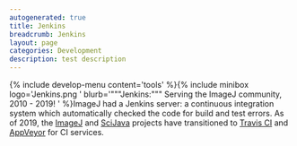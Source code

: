 ```yaml
---
autogenerated: true
title: Jenkins
breadcrumb: Jenkins
layout: page
categories: Development
description: test description
---
```


{% include develop-menu content='tools' %}{% include minibox logo='Jenkins.png ' blurb='"""Jenkins:""" Serving the ImageJ community, 2010 - 2019\! ' %}ImageJ had a Jenkins server: a continuous integration system which automatically checked the code for build and test errors. As of 2019, the [ImageJ](ImageJ "wikilink") and [SciJava](SciJava "wikilink") projects have transitioned to [Travis CI](Travis_CI "wikilink") and [AppVeyor](AppVeyor "wikilink") for CI services.


